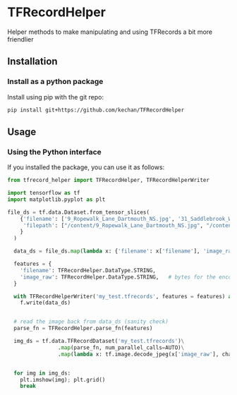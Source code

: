 # TFRecordHelper
Helper methods to make manipulating and using TFRecords a bit more friendlier

## Installation

### Install as a python package

Install using pip with the git repo:

```bash
pip install git+https://github.com/kechan/TFRecordHelper
```

## Usage

### Using the Python interface

If you installed the package, you can use it as follows:

```python
from tfrecord_helper import TFRecordHelper, TFRecordHelperWriter

import tensorflow as tf
import matplotlib.pyplot as plt

file_ds = tf.data.Dataset.from_tensor_slices(
    {'filename': ['9_Ropewalk_Lane_Dartmouth_NS.jpg', '31_Saddlebrook_Way_NE_Calgary_AB.jpg'],
     'filepath': ["/content/9_Ropewalk_Lane_Dartmouth_NS.jpg", "/content/31_Saddlebrook_Way_NE_Calgary_AB.jpg"]
    }
  )

  data_ds = file_ds.map(lambda x: {'filename': x['filename'], 'image_raw': tf.io.read_file(x['filepath'])})

  features = {
    'filename': TFRecordHelper.DataType.STRING,
    'image_raw': TFRecordHelper.DataType.STRING,   # bytes for the encoded jpeg, png, etc.
  }  

  with TFRecordHelperWriter('my_test.tfrecords', features = features) as f:
    f.write(data_ds)


  # read the image back from data_ds (sanity check)
  parse_fn = TFRecordHelper.parse_fn(features)

  img_ds = tf.data.TFRecordDataset('my_test.tfrecords')\
                .map(parse_fn, num_parallel_calls=AUTO)\
                .map(lambda x: tf.image.decode_jpeg(x['image_raw'], channels=3), num_parallel_calls=AUTO)


  for img in img_ds:
    plt.imshow(img); plt.grid()
    break
```
